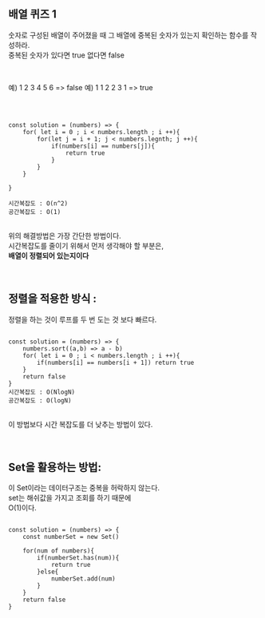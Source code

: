 ## 배열 퀴즈 1 

숫자로 구성된 배열이 주어졌을 때 그 배열에 중복된 숫자가 있는지 확인하는 함수를 작성하라.  
중복된 숫자가 있다면 true 없다면 false  

<br>

예) 1 2 3 4 5 6 => false 
예) 1 1 2 2 3 1 => true

<br>

<pre>
<code>
const solution = (numbers) => { 
    for( let i = 0 ; i < numbers.length ; i ++){
        for(let j = i + 1; j < numbers.legnth; j ++){
            if(numbers[i] == numbers[j]){
                return true 
            }
        }
    }

}

시간복잡도 : O(n^2)
공간복잡도 : O(1)
</code>
</pre>

위의 해결방법은 가장 간단한 방법이다.  
시간복잡도를 줄이기 위해서 먼저 생각해야 할 부분은,  
**배열이 정렬되어 있는지이다** 

<br>

## 정렬을 적용한 방식 :  
정렬을 하는 것이 루프를 두 번 도는 것 보다 빠르다.  

<pre>
<code>
const solution = (numbers) => { 
    numbers.sort((a,b) => a - b) 
    for( let i = 0 ; i < numbers.length ; i ++){
        if(numbers[i] == numbers[i + 1]) return true
    }
    return false
}
시간복잡도 : O(NlogN)
공간복잡도 : O(logN)
</code>
</pre>

이 방법보다 시간 복잡도를 더 낮추는 방법이 있다.  

<br>

## Set을 활용하는 방법:  
이 Set이라는 데이터구조는 중복을 허락하지 않는다.  
set는 해쉬값을 가지고 조회를 하기 때문에  
O(1)이다.  

<pre>
<code>
const solution = (numbers) => { 
    const numberSet = new Set()

    for(num of numbers){
        if(numberSet.has(num)){
            return true
        }else{
            numberSet.add(num)
        }
    }
    return false
}
</code>
</pre>

